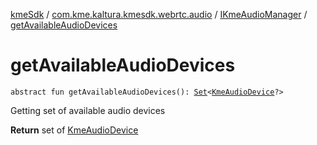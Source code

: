 [kmeSdk](../../index.md) / [com.kme.kaltura.kmesdk.webrtc.audio](../index.md) / [IKmeAudioManager](index.md) / [getAvailableAudioDevices](./get-available-audio-devices.md)

# getAvailableAudioDevices

`abstract fun getAvailableAudioDevices(): `[`Set`](https://kotlinlang.org/api/latest/jvm/stdlib/kotlin.collections/-set/index.html)`<`[`KmeAudioDevice`](../-kme-audio-device/index.md)`?>`

Getting set of available audio devices

**Return**
set of [KmeAudioDevice](../-kme-audio-device/index.md)

